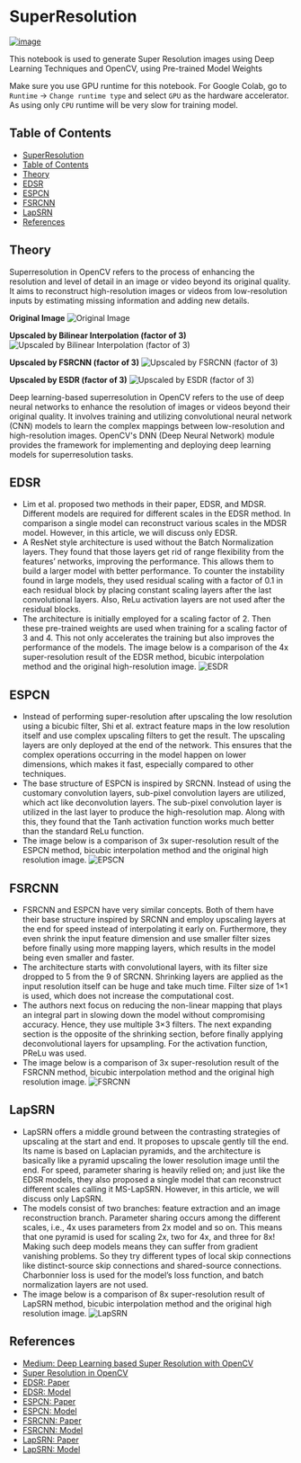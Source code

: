 # SuperResolution

[![image](https://colab.research.google.com/assets/colab-badge.svg)]()

This notebook is used to generate Super Resolution images using Deep Learning Techniques and OpenCV, using Pre-trained Model Weights

Make sure you use GPU runtime for this notebook. For Google Colab, go to `Runtime` -> `Change runtime type` and select `GPU` as the hardware accelerator. As using only `CPU` runtime will be very slow for training model.



## Table of Contents
- [SuperResolution](#superresolution)
- [Table of Contents](#table-of-contents)
- [Theory](#theory)
- [EDSR](#edsr)
- [ESPCN](#espcn)
- [FSRCNN](#fsrcnn)
- [LapSRN](#lapsrn)
- [References](#references)



## Theory

Superresolution in OpenCV refers to the process of enhancing the resolution and level of detail in an image or video beyond its original quality. It aims to reconstruct high-resolution images or videos from low-resolution inputs by estimating missing information and adding new details.

**Original Image**
![Original Image](./assets/original_image.webp)

**Upscaled by Bilinear Interpolation (factor of 3)**
![Upscaled by Bilinear Interpolation (factor of 3)](./assets/Upscaled_by_Bilinear_Interpolation.webp)

**Upscaled by FSRCNN (factor of 3)**
![Upscaled by FSRCNN (factor of 3)](./assets/Upscaled_by_FSRCNN.webp)

**Upscaled by ESDR (factor of 3)**
![Upscaled by ESDR (factor of 3)](./assets/Upscaled_by_ESDR.webp)


Deep learning-based superresolution in OpenCV refers to the use of deep neural networks to enhance the resolution of images or videos beyond their original quality. It involves training and utilizing convolutional neural network (CNN) models to learn the complex mappings between low-resolution and high-resolution images. OpenCV's DNN (Deep Neural Network) module provides the framework for implementing and deploying deep learning models for superresolution tasks.

## EDSR

* Lim et al. proposed two methods in their paper, EDSR, and MDSR. Different models are required for different scales in the EDSR method. In comparison a single model can reconstruct various scales in the MDSR model. However, in this article, we will discuss only EDSR.
* A ResNet style architecture is used without the Batch Normalization layers. They found that those layers get rid of range flexibility from the features’ networks, improving the performance. This allows them to build a larger model with better performance. To counter the instability found in large models, they used residual scaling with a factor of 0.1 in each residual block by placing constant scaling layers after the last convolutional layers. Also, ReLu activation layers are not used after the residual blocks.
* The architecture is initially employed for a scaling factor of 2. Then these pre-trained weights are used when training for a scaling factor of 3 and 4. This not only accelerates the training but also improves the performance of the models. The image below is a comparison of the 4x super-resolution result of the EDSR method, bicubic interpolation method and the original high-resolution image.
![ESDR](./assets/EDSR.jpg)


## ESPCN

* Instead of performing super-resolution after upscaling the low resolution using a bicubic filter, Shi et al. extract feature maps in the low resolution itself and use complex upscaling filters to get the result. The upscaling layers are only deployed at the end of the network. This ensures that the complex operations occurring in the model happen on lower dimensions, which makes it fast, especially compared to other techniques.
* The base structure of ESPCN is inspired by SRCNN. Instead of using the customary convolution layers, sub-pixel convolution layers are utilized, which act like deconvolution layers. The sub-pixel convolution layer is utilized in the last layer to produce the high-resolution map. Along with this, they found that the Tanh activation function works much better than the standard ReLu function.
* The image below is a comparison of 3x super-resolution result of the ESPCN method, bicubic interpolation method and the original high resolution image.
![EPSCN](./assets/ESPCN.jpg)


## FSRCNN

* FSRCNN and ESPCN have very similar concepts. Both of them have their base structure inspired by SRCNN and employ upscaling layers at the end for speed instead of interpolating it early on. Furthermore, they even shrink the input feature dimension and use smaller filter sizes before finally using more mapping layers, which results in the model being even smaller and faster.
* The architecture starts with convolutional layers, with its filter size dropped to 5 from the 9 of SRCNN. Shrinking layers are applied as the input resolution itself can be huge and take much time. Filter size of 1×1 is used, which does not increase the computational cost.
* The authors next focus on reducing the non-linear mapping that plays an integral part in slowing down the model without compromising accuracy. Hence, they use multiple 3×3 filters. The next expanding section is the opposite of the shrinking section, before finally applying deconvolutional layers for upsampling. For the activation function, PReLu was used.
* The image below is a comparison of 3x super-resolution result of the FSRCNN method, bicubic interpolation method and the original high resolution image.
![FSRCNN](./assets/FSRCNN.jpg)

## LapSRN

* LapSRN offers a middle ground between the contrasting strategies of upscaling at the start and end. It proposes to upscale gently till the end. Its name is based on Laplacian pyramids, and the architecture is basically like a pyramid upscaling the lower resolution image until the end. For speed, parameter sharing is heavily relied on; and just like the EDSR models, they also proposed a single model that can reconstruct different scales calling it MS-LapSRN. However, in this article, we will discuss only LapSRN.
* The models consist of two branches: feature extraction and an image reconstruction branch. Parameter sharing occurs among the different scales, i.e., 4x uses parameters from 2x model and so on. This means that one pyramid is used for scaling 2x, two for 4x, and three for 8x! Making such deep models means they can suffer from gradient vanishing problems. So they try different types of local skip connections like distinct-source skip connections and shared-source connections. Charbonnier loss is used for the model’s loss function, and batch normalization layers are not used.
* The image below is a comparison of 8x super-resolution result of LapSRN method, bicubic interpolation method and the original high resolution image.
![LapSRN](./assets/LapSRN.jpg)



## References

* [Medium: Deep Learning based Super Resolution with OpenCV](https://towardsdatascience.com/deep-learning-based-super-resolution-with-opencv-4fd736678066)
* [Super Resolution in OpenCV](https://learnopencv.com/super-resolution-in-opencv/)
* [EDSR: Paper](https://arxiv.org/pdf/1707.02921.pdf)
* [EDSR: Model](https://github.com/Saafke/EDSR_Tensorflow/tree/master/models)
* [ESPCN: Paper](https://arxiv.org/pdf/1609.05158.pdf)
* [ESPCN: Model](https://github.com/fannymonori/TF-ESPCN/tree/master/export)
* [FSRCNN: Paper](https://arxiv.org/pdf/1608.00367.pdf)
* [FSRCNN: Model](https://github.com/Saafke/FSRCNN_Tensorflow/tree/master/models)
* [LapSRN: Paper](https://arxiv.org/pdf/1710.01992.pdf)
* [LapSRN: Model](https://github.com/fannymonori/TF-LapSRN/tree/master/export)